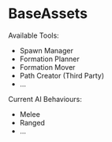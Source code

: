 # BaseAssets

Available Tools:
- Spawn Manager
- Formation Planner
- Formation Mover
- Path Creator (Third Party)
- ...

Current AI Behaviours:
- Melee
- Ranged
- ...
